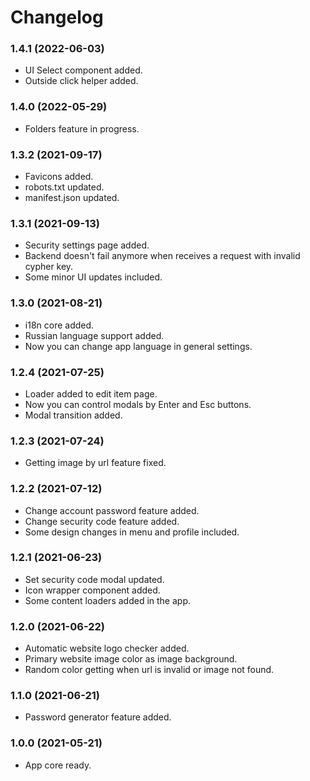 Changelog
=========

### 1.4.1 (2022-06-03)
* UI Select component added.
* Outside click helper added.


### 1.4.0 (2022-05-29)
* Folders feature in progress.


### 1.3.2 (2021-09-17)
* Favicons added.
* robots.txt updated.
* manifest.json updated.


### 1.3.1 (2021-09-13)
* Security settings page added.
* Backend doesn't fail anymore when receives a request with invalid cypher key.
* Some minor UI updates included.


### 1.3.0 (2021-08-21)
* i18n core added.
* Russian language support added.
* Now you can change app language in general settings.


### 1.2.4 (2021-07-25)
* Loader added to edit item page.
* Now you can control modals by Enter and Esc buttons.
* Modal transition added.


### 1.2.3 (2021-07-24)
* Getting image by url feature fixed.


### 1.2.2 (2021-07-12)
* Change account password feature added.
* Change security code feature added.
* Some design changes in menu and profile included.


### 1.2.1 (2021-06-23)
* Set security code modal updated.
* Icon wrapper component added.
* Some content loaders added in the app.


### 1.2.0 (2021-06-22)
* Automatic website logo checker added.
* Primary website image color as image background.
* Random color getting when url is invalid or image not found.


### 1.1.0 (2021-06-21)
* Password generator feature added.


### 1.0.0 (2021-05-21)
* App core ready.
